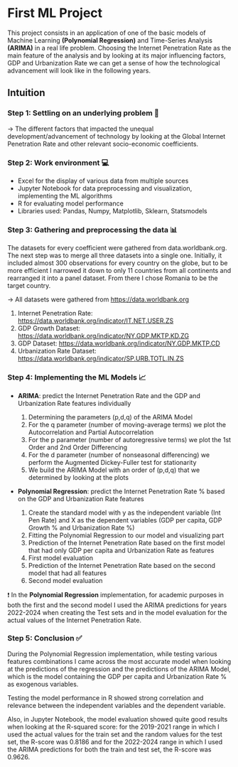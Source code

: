 #  First ML Project

This project consists in an application of one of the basic models of Machine Learning **(Polynomial Regression)** and Time-Series Analysis **(ARIMA)** in a real life problem. Choosing the Internet Penetration Rate as the main feature of the analysis and by looking at its major influencing factors, GDP and Urbanization Rate we can get a sense of how the technological advancement will look like in the following years. 

## Intuition

### Step 1: Settling on an underlying problem :thinking:

-> The different factors that impacted the unequal development/advancement of technology by looking at the Global Internet Penetration Rate and other relevant socio-economic coefficients.


### Step 2: Work environment :computer:
  - Excel for the display of various data from multiple sources
  - Jupyter Notebook for data preprocessing and visualization, implementing the ML algorithms
  - R for evaluating model performance
  - Libraries used: Pandas, Numpy, Matplotlib, Sklearn, Statsmodels


### Step 3: Gathering and preprocessing the data :bar_chart:

  The datasets for every coefficient were gathered from data.worldbank.org. The next step was to merge all three datasets into a single one. Initially, it included almost 300 observations for every country on the globe, but to be more efficient I narrowed it down to only 11 countries from all continents and rearranged it into a panel dataset. From there I chose Romania to be the target country. 

-> All datasets were gathered from https://data.worldbank.org

1. Internet Penetration Rate: https://data.worldbank.org/indicator/IT.NET.USER.ZS
2. GDP Growth Dataset: https://data.worldbank.org/indicator/NY.GDP.MKTP.KD.ZG
3. GDP Dataset: https://data.worldbank.org/indicator/NY.GDP.MKTP.CD
4. Urbanization Rate Dataset: https://data.worldbank.org/indicator/SP.URB.TOTL.IN.ZS


### Step 4: Implementing the ML Models :chart_with_upwards_trend:

- **ARIMA**: predict the Internet Penetration Rate and the GDP and Urbanization Rate features individually
    1. Determining the parameters (p,d,q) of the ARIMA Model
    2. For the q parameter (number of moving-average terms) we plot the Autocorrelation and Partial Autocorrelation
    3. For the p parameter (number of autoregressive terms) we plot the 1st Order and 2nd Order Differencing
    4. For the d parameter (number of nonseasonal differencing) we perform the Augmented Dickey-Fuller test for stationarity
    5. We build the ARIMA Model with an order of (p,d,q) that we determined by looking at the plots

- **Polynomial Regression**: predict the Internet Penetration Rate % based on the GDP and Urbanization Rate features
    1. Create the standard model with y as the independent variable (Int Pen Rate) and X as the dependent variables (GDP per capita, GDP Growth % and Urbanization Rate %)
    2. Fitting the Polynomial Regression to our model and visualizing part
    3. Prediction of the Internet Penetration Rate based on the first model that had only GDP per capita and Urbanization Rate as features
    4. First model evaluation
    5. Prediction of the Internet Penetration Rate based on the second model that had all features
    6. Second model evaluation
 
:exclamation: In the **Polynomial Regression** implementation, for academic purposes in both the first and the second model I used the ARIMA predictions for years 2022-2024 when creating the Test sets and in the model evaluation for the actual values of the Internet Penetration Rate.


### Step 5: Conclusion :white_check_mark:

  During the Polynomial Regression implementation, while testing various features combinations I came across the most accurate model when looking at the predictions of the regression and the predictions of the ARIMA Model, which is the model containing the GDP per capita and Urbanization Rate % as exogenous variables. 
  
  Testing the model performance in R showed strong correlation and relevance between the independent variables and the dependent variable.
  
  Also, in Jupyter Notebook, the model evaluation showed quite good results when looking at the R-squared score: for the 2019-2021 range in which I used the actual values for the train set and the random values for the test set, the R-score was 0.8186 and for the 2022-2024 range in which I used the ARIMA predictions for both the train and test set, the R-score was  0.9626.



